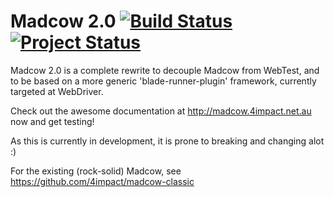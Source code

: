 # Madcow 2.0  [![Build Status](https://travis-ci.org/4impact/madcow.png)](https://travis-ci.org/4impact/madcow) [![Project Status](http://stillmaintained.com/4impact/madcow.png)](https://stillmaintained.com/4impact/madcow)


Madcow 2.0 is a complete rewrite to decouple Madcow from WebTest, and to be based on a more generic 'blade-runner-plugin' framework, currently targeted at WebDriver.

Check out the awesome documentation at http://madcow.4impact.net.au now and get testing!

As this is currently in development, it is prone to breaking and changing alot :)

For the existing (rock-solid) Madcow, see https://github.com/4impact/madcow-classic


